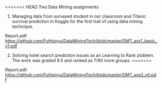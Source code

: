 <<<<<<< HEAD
Two Data Mining assignments 

1. Managing data from surveyed student in our classroom and Titanic survival prediction in Kaggle for the first trail of using data mining technique. 

Report.pdf: https://github.com/FuHsinyu/DataMiningTech/blob/master/DMT_ass1_basic_v1.pdf

2. Soliving hotel search prediction issues as an Learning to Rank ploblem. The work was graded 8.5 and ranked as 7/90 more groups. 
=======

Report.pdf: https://github.com/FuHsinyu/DataMiningTech/blob/master/DMT_ass2_v0.pdf